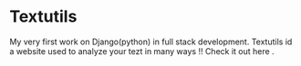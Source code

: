# Textutils
My very first work on Django(python) in full stack development.
Textutils id a website used to analyze your tezt in many ways !! Check it out here . 
